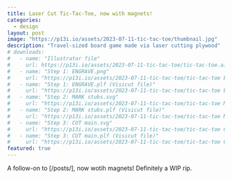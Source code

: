 ```yaml
---
title: Laser Cut Tic-Tac-Toe, now with magnets!
categories:
  - design
layout: post
image: "https://p13i.io/assets/2023-07-11-tic-tac-toe/thumbnail.jpg"
description: "Travel-sized board game made via laser cutting plywood"
# downloads:
#   - name: "Illustrator file"
#     url: https://p13i.io/assets/2023-07-11-tic-tac-toe/tic-tac-toe.ai
#   - name: "Step 1: ENGRAVE.png"
#     url: "https://p13i.io/assets/2023-07-11-tic-tac-toe/tic-tac-toe ENGRAVE.png"
#   - name: "Step 1: ENGRAVE.plf (Visicut file)"
#     url: "https://p13i.io/assets/2023-07-11-tic-tac-toe/tic-tac-toe ENGRAVE.plf"
#   - name: "Step 2: MARK stubs.svg"
#     url: "https://p13i.io/assets/2023-07-11-tic-tac-toe/tic-tac-toe MARK stubs.svg"
#   - name: "Step 2: MARK stubs.plf (Visicut file)"
#     url: "https://p13i.io/assets/2023-07-11-tic-tac-toe/tic-tac-toe MARK stubs.plf"
#   - name: "Step 3: CUT main.svg"
#     url: "https://p13i.io/assets/2023-07-11-tic-tac-toe/tic-tac-toe CUT main.svg"
#   - name: "Step 3: CUT main.plf (Visicut file)"
#     url: "https://p13i.io/assets/2023-07-11-tic-tac-toe/tic-tac-toe CUT main.plf"
featured: true
---
```


A follow-on to [/posts/], now wotih magnets! Definitely a WIP rip.

<!--
{% include _post_image.html
  src="https://p13i.io/assets/2023-07-11-tic-tac-toe/IMG_5651.jpg"
  text="" %}

{% include _post_image.html
  src="https://p13i.io/assets/2023-07-11-tic-tac-toe/IMG_5652.jpg"
  text="" %}

{% include _post_image.html
  src="https://p13i.io/assets/2023-07-11-tic-tac-toe/IMG_5653.jpg"
  text="" %}

{% include _post_image.html
  src="https://p13i.io/assets/2023-07-11-tic-tac-toe/IMG_5655.jpg"
  text="" %}

{% include _post_image.html
  src="https://p13i.io/assets/2023-07-11-tic-tac-toe/IMG_5673.jpg"
  text="" %}

{% include _post_image.html
  src="https://p13i.io/assets/2023-07-11-tic-tac-toe/IMG_5682.jpg"
  text="" %} -->
